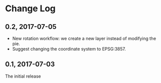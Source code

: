 # Change Log

## 0.2, 2017-07-05

* New rotation workflow: we create a new layer instead of modifying the pie.
* Suggest changing the coordinate system to EPSG:3857.

## 0.1, 2017-07-03

The initial release

